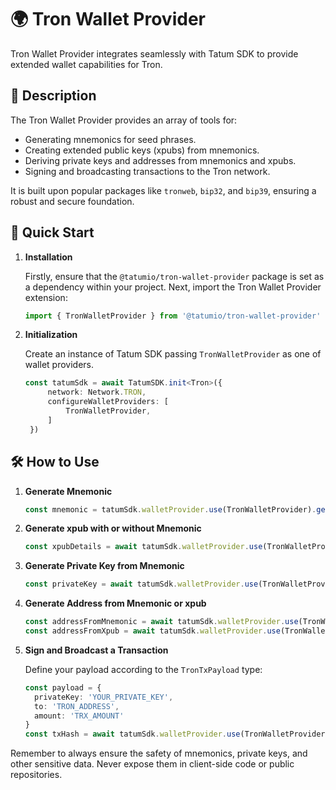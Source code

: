 # 🌍 Tron Wallet Provider

Tron Wallet Provider integrates seamlessly with Tatum SDK to provide extended wallet capabilities for Tron.

## 📖 Description

The Tron Wallet Provider provides an array of tools for:

- Generating mnemonics for seed phrases.
- Creating extended public keys (xpubs) from mnemonics.
- Deriving private keys and addresses from mnemonics and xpubs.
- Signing and broadcasting transactions to the Tron network.

It is built upon popular packages like `tronweb`, `bip32`, and `bip39`, ensuring a robust and secure foundation.

## 🚀 Quick Start

1. **Installation**

   Firstly, ensure that the `@tatumio/tron-wallet-provider` package is set as a dependency within your project. Next, import the Tron Wallet Provider extension:

   ```typescript
   import { TronWalletProvider } from '@tatumio/tron-wallet-provider'
   ```

2. **Initialization**

   Create an instance of Tatum SDK passing `TronWalletProvider` as one of wallet providers.

   ```typescript
   const tatumSdk = await TatumSDK.init<Tron>({
        network: Network.TRON,
        configureWalletProviders: [
            TronWalletProvider,
        ]
    })
   ```

## 🛠️ How to Use

1. **Generate Mnemonic**

   ```typescript
   const mnemonic = tatumSdk.walletProvider.use(TronWalletProvider).generateMnemonic();
   ```

2. **Generate xpub with or without Mnemonic**

   ```typescript
   const xpubDetails = await tatumSdk.walletProvider.use(TronWalletProvider).generateXpub(mnemonic);
   ```

3. **Generate Private Key from Mnemonic**

   ```typescript
   const privateKey = await tatumSdk.walletProvider.use(TronWalletProvider).generatePrivateKeyFromMnemonic(mnemonic, 0);
   ```

4. **Generate Address from Mnemonic or xpub**

   ```typescript
   const addressFromMnemonic = await tatumSdk.walletProvider.use(TronWalletProvider).generateAddressFromMnemonic(mnemonic, 0);
   const addressFromXpub = await tatumSdk.walletProvider.use(TronWalletProvider).generateAddressFromXpub(xpubDetails.xpub, 0);
   ```

5. **Sign and Broadcast a Transaction**

   Define your payload according to the `TronTxPayload` type:

   ```typescript
   const payload = {
     privateKey: 'YOUR_PRIVATE_KEY',
     to: 'TRON_ADDRESS',
     amount: 'TRX_AMOUNT'
   }
   const txHash = await tatumSdk.walletProvider.use(TronWalletProvider).signAndBroadcast(payload);
   ```

Remember to always ensure the safety of mnemonics, private keys, and other sensitive data. Never expose them in client-side code or public repositories.
